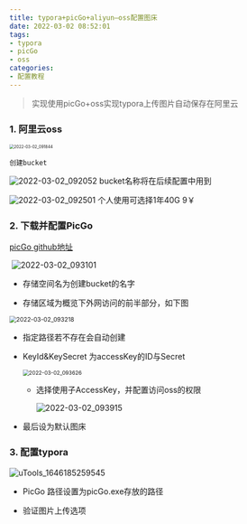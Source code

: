 ```yaml
---
title: typora+picGo+aliyun—oss配置图床
date: 2022-03-02 08:52:01
tags: 
- typora
- picGo
- oss
categories: 
- 配置教程
---
```


> 实现使用picGo+oss实现typora上传图片自动保存在阿里云

### 1. 阿里云oss 

   <img src="https://me-file-list.oss-cn-beijing.aliyuncs.com/img/2022-03-02_091844.png" alt="2022-03-02_091844" style="zoom:50%;" /> 
	
	创建bucket
	
   ![2022-03-02_092052](https://me-file-list.oss-cn-beijing.aliyuncs.com/img/2022-03-02_092052.png)
   bucket名称将在后续配置中用到

   ![2022-03-02_092501](https://me-file-list.oss-cn-beijing.aliyuncs.com/img/2022-03-02_092501.png)
   个人使用可选择1年40G 9￥

### 2. 下载并配置PicGo 

   [picGo github地址](https://github.com/Molunerfinn/PicGo/releases)

​		 ![2022-03-02_093101](https://me-file-list.oss-cn-beijing.aliyuncs.com/img/2022-03-02_093101.png)

- 存储空间名为创建bucket的名字

- 存储区域为概览下外网访问的前半部分，如下图

<img src="https://me-file-list.oss-cn-beijing.aliyuncs.com/img/2022-03-02_093218.png" alt="2022-03-02_093218" style="zoom:75%;" />

- 指定路径若不存在会自动创建

- KeyId&KeySecret 为accessKey的ID与Secret 

  <img src="https://me-file-list.oss-cn-beijing.aliyuncs.com/img/2022-03-02_093626.png" alt="2022-03-02_093626" style="zoom:67%;" /> 

  - 选择使用子AccessKey，并配置访问oss的权限
  
    ![2022-03-02_093915](https://me-file-list.oss-cn-beijing.aliyuncs.com/img/2022-03-02_093915.png)

- 最后设为默认图床

### 3. 配置typora

![uTools_1646185259545](https://me-file-list.oss-cn-beijing.aliyuncs.com/img/uTools_1646185259545.png)

- PicGo 路径设置为picGo.exe存放的路径

- 验证图片上传选项

  
